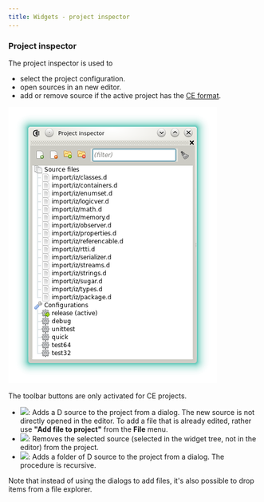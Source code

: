 ```yaml
---
title: Widgets - project inspector
---
```


### Project inspector

The project inspector is used to

- select the project configuration.
- open sources in an new editor.
- add or remove source if the active project has the [CE format](features_projects).

![](img/project_inspector.png)

The toolbar buttons are only activated for CE projects.

- ![](https://raw.githubusercontent.com/BBasile/Coedit/master/icons/file/document_add.png): Adds a D source to the project from a dialog. The new source is not directly opened in the editor. To add a file that is already edited, rather use **"Add file to project"** from the **File** menu.
- ![](https://raw.githubusercontent.com/BBasile/Coedit/master/icons/file/document_delete.png): Removes the selected source (selected in the widget tree, not in the editor) from the project.
- ![](https://raw.githubusercontent.com/BBasile/Coedit/master/icons/folder/folder_add.png): Adds a folder of D source to the project from a dialog. The procedure is recursive.

Note that instead of using the dialogs to add files, it's also possible to drop items from a file explorer.